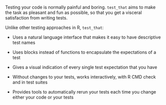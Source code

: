 Testing your code is normally painful and boring.  `test_that` aims to make the task as pleasant and fun as possible, so that you get a visceral satisfaction from writing tests.

Unlike other testing approaches in R, `test_that`:

 * Uses a natural language interface that makes it easy to have descriptive test names
 
 * Uses blocks instead of functions to encapsulate the expectations of a test
 
 * Gives a visual indication of every single test expectation that you have
 
 * Without changes to your tests, works interactively, with R CMD check and in test suites
 
 * Provides tools to automatically rerun your tests each time you change either your code or your tests